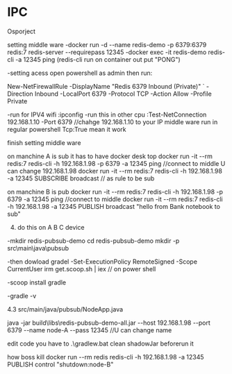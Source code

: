 # IPC
Osporject

setting middle ware
-docker run -d --name redis-demo -p 6379:6379 redis:7 redis-server --requirepass 12345
-docker exec -it redis-demo redis-cli -a 12345 ping (redis-cli run on container out put "PONG")

-setting acess open powershell as admin then run:

New-NetFirewallRule -DisplayName "Redis 6379 Inbound (Private)" `
  -Direction Inbound -LocalPort 6379 -Protocol TCP -Action Allow -Profile Private

-run for IPV4 wifi  :ipconfig
-run this in other cpu :Test-NetConnection 192.168.1.10 -Port 6379 
//chahge 192.168.1.10 to your IP middle ware run in regular powershell Tcp:True mean it work

finish setting middle ware








on manchine A is sub it has to have docker desk top
docker run -it --rm redis:7 redis-cli -h 192.168.1.98 -p 6379 -a 12345 ping //connect to middle U can change 192.168.1.98 
docker run -it --rm redis:7 redis-cli -h 192.168.1.98 -a 12345 SUBSCRIBE broadcast // as rule to be sub


on manchine B is pub 
docker run -it --rm redis:7 redis-cli -h 192.168.1.98 -p 6379 -a 12345 ping //connect to middle 
docker run -it --rm redis:7 redis-cli -h 192.168.1.98 -a 12345 PUBLISH broadcast "hello from Bank notebook to sub"


4. do this on A B C device 

-mkdir redis-pubsub-demo
cd redis-pubsub-demo
mkdir -p src\main\java\pubsub

-then dowload  gradel 
-Set-ExecutionPolicy RemoteSigned -Scope CurrentUser
irm get.scoop.sh | iex // on power shell 

-scoop install gradle

-gradle -v

4.3 src/main/java/pubsub/NodeApp.java 



java -jar build\libs\redis-pubsub-demo-all.jar --host 192.168.1.98 --port 6379 --name node-A --pass 12345 //U can change name 



edit code you have to .\gradlew.bat clean shadowJar beforerun it 

how boss kill
docker run --rm redis redis-cli -h 192.168.1.98 -a 12345 PUBLISH control "shutdown:node-B"






